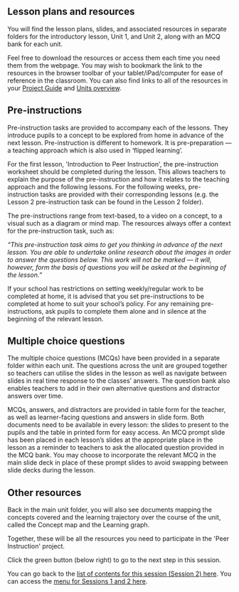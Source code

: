 ## Lesson plans and resources

You will find the lesson plans, slides, and associated resources in separate folders for the introductory lesson, Unit 1, and Unit 2, along with an MCQ bank for each unit. 

Feel free to download the resources or access them each time you need them from the webpage. You may wish to bookmark the link to the resources in the browser toolbar of your tablet/iPad/computer for ease of reference in the classroom. You can also find links to all of the resources in your [Project Guide](https://docs.google.com/document/d/17sTwXM-oZx3GL-rG6Ctglfqg-ONAW9SaB6p--2Vj99s/edit) and [Units overview](https://docs.google.com/document/d/1eBrTQxOuugKFDbidHy9Ugt818tM_Kyvl8QucIYT-uHI/edit#).

## Pre-instructions

Pre-instruction tasks are provided to accompany each of the lessons. They introduce pupils to a concept to be explored from home in advance of the next lesson. Pre-instruction is different to homework. It is pre-preparation — a teaching approach which is also used in ‘flipped learning’. 

For the first lesson, 'Introduction to Peer Instruction', the pre-instruction worksheet should be completed during the lesson. This allows teachers to explain the purpose of the pre-instruction and how it relates to the teaching approach and the following lessons. For the following weeks, pre-instruction tasks are provided with their corresponding lessons (e.g. the Lesson 2 pre-instruction task can be found in the Lesson 2 folder).

The pre-instructions range from text-based, to a video on a concept, to a visual such as a diagram or mind map. The resources always offer a context for the pre-instruction task, such as:

*“This pre-instruction task aims to get you thinking in advance of the next lesson. You are able to undertake online research about the images in order to answer the questions below. This work will not be marked — it will, however, form the basis of questions you will be asked at the beginning of the lesson.”*

If your school has restrictions on setting weekly/regular work to be completed at home, it is advised that you set pre-instructions to be completed at home to suit your school’s policy. For any remaining pre-instructions, ask pupils to complete them alone and in silence at the beginning of the relevant lesson.

## Multiple choice questions

The multiple choice questions (MCQs) have been provided in a separate folder within each unit. The questions across the unit are grouped together so teachers can utilise the slides in the lesson as well as navigate between slides in real time response to the classes’ answers. The question bank also enables teachers to add in their own alternative questions and distractor answers over time.

MCQs, answers, and distractors are provided in table form for the teacher, as well as learner-facing questions and answers in slide form. Both documents need to be available in every lesson:  the slides to present to the pupils and the table in printed form for easy access. An MCQ prompt slide has been placed in each lesson’s slides at the appropriate place in the lesson as a reminder to teachers to ask the allocated question provided in the MCQ bank. You may choose to incorporate the relevant MCQ in the main slide deck in place of these prompt slides to avoid swapping between slide decks during the lesson.

## Other resources

Back in the main unit folder, you will also see documents mapping the concepts covered and the learning trajectory over the course of the unit, called the Concept map and the Learning graph. 

Together, these will be all the resources you need to participate in the 'Peer Instruction' project.
 
Click the green button (below right) to go to the next step in this session.

You can go back to the [list of contents for this session (Session 2) here](https://projects.raspberrypi.org/en/projects/gbic-peer-instruction-2).
You can access the [menu for Sessions 1 and 2 here](https://projects.raspberrypi.org/en/pathways/gbic-peer-instruction-training).

